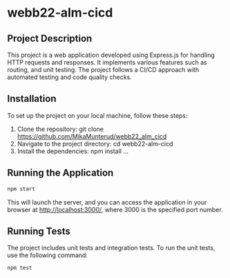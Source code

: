 # webb22-alm-cicd

## Project Description

This project is a web application developed using Express.js for handling HTTP requests and responses. It implements various features such as routing, and unit testing. The project follows a CI/CD approach with automated testing and code quality checks.

## Installation

To set up the project on your local machine, follow these steps:

1. Clone the repository: git clone <https://github.com/MikaMunterud/webb22_alm_cicd>
2. Navigate to the project directory: cd webb22-alm-cicd
3. Install the dependencies: npm install
   ...

## Running the Application

```bash
npm start
```

This will launch the server, and you can access the application in your browser at <http://localhost:3000/>, where 3000 is the specified port number.

## Running Tests

The project includes unit tests and integration tests. To run the unit tests, use the following command:

```bash
npm test
```
